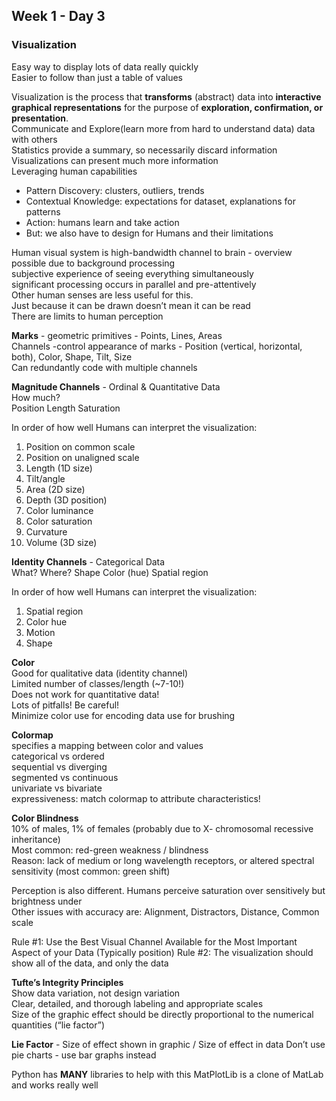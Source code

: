 ## Week 1 - Day 3
### Visualization
Easy way to display lots of data really quickly  
Easier to follow than just a table of values  

Visualization is the process that **transforms** (abstract) data into **interactive graphical representations** for the purpose of **exploration, confirmation, or presentation**.  
Communicate and Explore(learn more from hard to understand data) data with others  
Statistics provide a summary, so necessarily discard information   
Visualizations can present much more information  
Leveraging human capabilities

* Pattern Discovery: clusters, outliers, trends
* Contextual Knowledge: expectations for dataset, explanations for patterns
* Action: humans learn and take action
* But: we also have to design for Humans and their limitations

Human visual system is high-bandwidth channel to brain - overview possible due to background processing  
subjective experience of seeing everything simultaneously  
significant processing occurs in parallel and pre-attentively  
Other human senses are less useful for this.  
Just because it can be drawn doesn’t mean it can be read  
There are limits to human perception

**Marks** - geometric primitives - Points, Lines, Areas  
Channels -control appearance of marks - Position (vertical, horizontal, both), Color, Shape, Tilt, Size  
Can redundantly code with multiple channels

**Magnitude Channels** - Ordinal & Quantitative Data  
How much?  
Position Length Saturation

In order of how well Humans can interpret the visualization:

1. Position on common scale 
2. Position on unaligned scale 
3. Length (1D size)
4. Tilt/angle
5. Area (2D size) 
6. Depth (3D position) 
7. Color luminance 
8. Color saturation 
9. Curvature
10. Volume (3D size)

**Identity Channels** - Categorical Data  
What? Where? Shape Color (hue) Spatial region


In order of how well Humans can interpret the visualization:

1. Spatial region
2. Color hue 
3. Motion 
4. Shape

**Color**  
Good for qualitative data (identity channel)   
Limited number of classes/length (~7-10!)  
Does not work for quantitative data!  
Lots of pitfalls! Be careful!  
Minimize color use for encoding data use for brushing  

**Colormap**  
specifies a mapping between color and values  
categorical vs ordered  
sequential vs diverging  
segmented vs continuous  
univariate vs bivariate  
expressiveness: match colormap to attribute characteristics!

**Color Blindness**  
10% of males, 1% of females (probably due to X- chromosomal recessive inheritance)  
Most common: red-green weakness / blindness  
Reason: lack of medium or long wavelength receptors, or altered spectral sensitivity (most common: green shift)

Perception is also different. Humans perceive saturation over sensitively but brightness under  
Other issues with accuracy are: Alignment, Distractors, Distance, Common scale

Rule #1: Use the Best Visual Channel Available for the Most Important Aspect of your Data (Typically position)
Rule #2: The visualization should show all of the data, and only the data

**Tufte’s Integrity Principles**  
Show data variation, not design variation  
Clear, detailed, and thorough labeling and appropriate scales  
Size of the graphic effect should be directly proportional to the numerical quantities (“lie factor”)

**Lie Factor** -  Size of effect shown in graphic / Size of effect in data
Don’t use pie charts - use bar graphs instead

Python has **MANY** libraries to help with this
MatPlotLib is a clone of MatLab and works really well